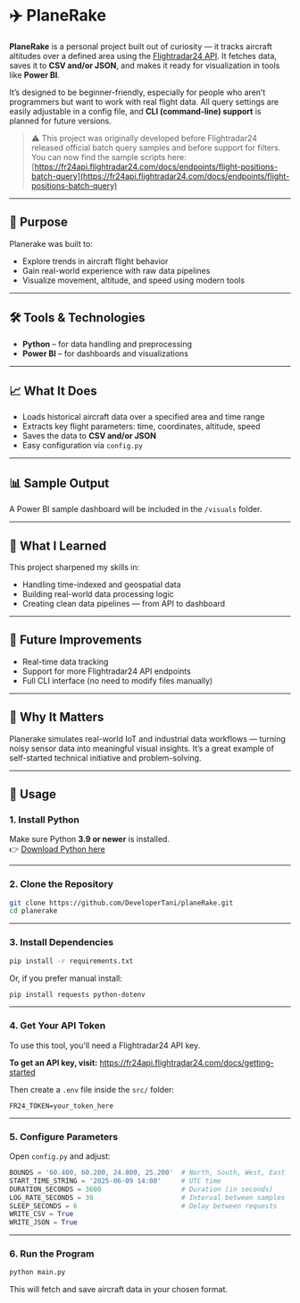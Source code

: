 # ✈️ PlaneRake

**PlaneRake** is a personal project built out of curiosity — it tracks aircraft altitudes over a defined area using the [Flightradar24 API](https://fr24api.flightradar24.com/docs). It fetches data, saves it to **CSV and/or JSON**, and makes it ready for visualization in tools like **Power BI**.

It’s designed to be beginner-friendly, especially for people who aren’t programmers but want to work with real flight data. All query settings are easily adjustable in a config file, and **CLI (command-line) support** is planned for future versions.

> ⚠️ This project was originally developed before Flightradar24 released official batch query samples and before support for filters. You can now find the sample scripts here:  
> [https://fr24api.flightradar24.com/docs/endpoints/flight-positions-batch-query](https://fr24api.flightradar24.com/docs/endpoints/flight-positions-batch-query)

---

## 📌 Purpose

Planerake was built to:

- Explore trends in aircraft flight behavior
- Gain real-world experience with raw data pipelines
- Visualize movement, altitude, and speed using modern tools

---

## 🛠️ Tools & Technologies

- **Python** – for data handling and preprocessing  
- **Power BI** – for dashboards and visualizations

---

## 📈 What It Does

- Loads historical aircraft data over a specified area and time range
- Extracts key flight parameters: time, coordinates, altitude, speed
- Saves the data to **CSV and/or JSON**
- Easy configuration via `config.py`

---

## 📊 Sample Output

A Power BI sample dashboard will be included in the `/visuals` folder.

---

## 🧠 What I Learned

This project sharpened my skills in:

- Handling time-indexed and geospatial data
- Building real-world data processing logic
- Creating clean data pipelines — from API to dashboard

---

## 🔧 Future Improvements

- Real-time data tracking
- Support for more Flightradar24 API endpoints
- Full CLI interface (no need to modify files manually)

---

## 🤝 Why It Matters

Planerake simulates real-world IoT and industrial data workflows — turning noisy sensor data into meaningful visual insights. It’s a great example of self-started technical initiative and problem-solving.

---

## 🧪 Usage

### 1. Install Python

Make sure Python **3.9 or newer** is installed.  
👉 [Download Python here](https://www.python.org/downloads/)

---

### 2. Clone the Repository

```bash
git clone https://github.com/DeveloperTani/planeRake.git
cd planerake
```

---

### 3. Install Dependencies

```bash
pip install -r requirements.txt
```

Or, if you prefer manual install:

```bash
pip install requests python-dotenv
```

---

### 4. Get Your API Token

To use this tool, you'll need a Flightradar24 API key.

**To get an API key, visit:** https://fr24api.flightradar24.com/docs/getting-started

Then create a `.env` file inside the `src/` folder:

```
FR24_TOKEN=your_token_here
```

---

### 5. Configure Parameters

Open `config.py` and adjust:

```python
BOUNDS = '60.400, 60.200, 24.800, 25.200'  # North, South, West, East
START_TIME_STRING = '2025-06-09 14:00'     # UTC time
DURATION_SECONDS = 3600                    # Duration (in seconds)
LOG_RATE_SECONDS = 30                      # Interval between samples
SLEEP_SECONDS = 6                          # Delay between requests
WRITE_CSV = True
WRITE_JSON = True
```

---

### 6. Run the Program

```bash
python main.py
```

This will fetch and save aircraft data in your chosen format.



